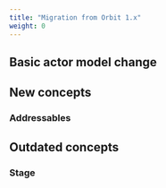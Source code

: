 ```yaml
---
title: "Migration from Orbit 1.x"
weight: 0
---
```



## Basic actor model change


## New concepts
### Addressables


## Outdated concepts
### Stage

